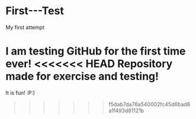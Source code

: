 # First---Test
My first attempt

I am testing GitHub for the first time ever!
<<<<<<< HEAD
Repository made for exercise and testing!
=======
It is fun! :P:)
>>>>>>> f5dab7da76a540002fc45d6bad8a1f493d81121b
